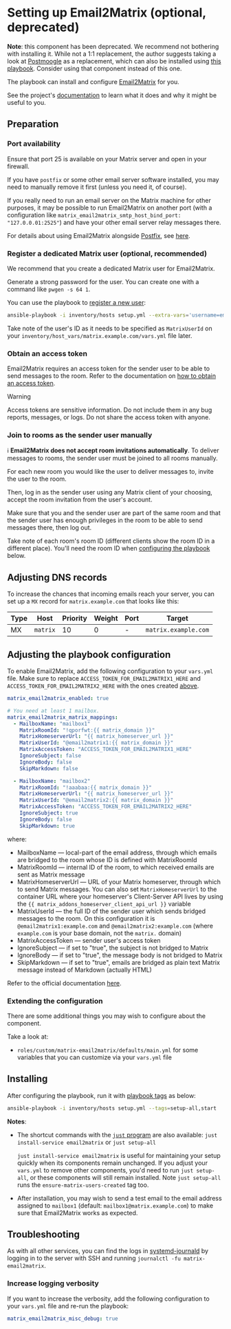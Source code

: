 <!--
SPDX-FileCopyrightText: 2019 - 2024 Slavi Pantaleev
SPDX-FileCopyrightText: 2022 Dennis Ciba
SPDX-FileCopyrightText: 2022 Nikita Chernyi
SPDX-FileCopyrightText: 2024 MDAD project contributors
SPDX-FileCopyrightText: 2024 - 2025 Suguru Hirahara

SPDX-License-Identifier: AGPL-3.0-or-later
-->

# Setting up Email2Matrix (optional, deprecated)

**Note**: this component has been deprecated. We recommend not bothering with installing it. While not a 1:1 replacement, the author suggests taking a look at [Postmoogle](https://github.com/etkecc/postmoogle) as a replacement, which can also be installed using [this playbook](configuring-playbook-bridge-postmoogle.md). Consider using that component instead of this one.

The playbook can install and configure [Email2Matrix](https://github.com/devture/email2matrix) for you.

See the project's [documentation](https://github.com/devture/email2matrix/blob/master/docs/README.md) to learn what it does and why it might be useful to you.

## Preparation

### Port availability

Ensure that port 25 is available on your Matrix server and open in your firewall.

If you have `postfix` or some other email server software installed, you may need to manually remove it first (unless you need it, of course).

If you really need to run an email server on the Matrix machine for other purposes, it may be possible to run Email2Matrix on another port (with a configuration like `matrix_email2matrix_smtp_host_bind_port: "127.0.0.01:2525"`) and have your other email server relay messages there.

For details about using Email2Matrix alongside [Postfix](http://www.postfix.org/), see [here](https://github.com/devture/email2matrix/blob/master/docs/setup_with_postfix.md).

### Register a dedicated Matrix user (optional, recommended)

We recommend that you create a dedicated Matrix user for Email2Matrix.

Generate a strong password for the user. You can create one with a command like `pwgen -s 64 1`.

You can use the playbook to [register a new user](registering-users.md):

```sh
ansible-playbook -i inventory/hosts setup.yml --extra-vars='username=email2matrix password=PASSWORD_FOR_THE_USER admin=no' --tags=register-user
```

Take note of the user's ID as it needs to be specified as `MatrixUserId` on your `inventory/host_vars/matrix.example.com/vars.yml` file later.

### Obtain an access token

Email2Matrix requires an access token for the sender user to be able to send messages to the room. Refer to the documentation on [how to obtain an access token](obtaining-access-tokens.md).

> [!WARNING]
> Access tokens are sensitive information. Do not include them in any bug reports, messages, or logs. Do not share the access token with anyone.

### Join to rooms as the sender user manually

ℹ️ **Email2Matrix does not accept room invitations automatically**. To deliver messages to rooms, the sender user must be joined to all rooms manually.

For each new room you would like the user to deliver messages to, invite the user to the room.

Then, log in as the sender user using any Matrix client of your choosing, accept the room invitation from the user's account.

Make sure that you and the sender user are part of the same room and that the sender user has enough privileges in the room to be able to send messages there, then log out.

Take note of each room's room ID (different clients show the room ID in a different place). You'll need the room ID when [configuring the playbook](#adjusting-the-playbook-configuration) below.

## Adjusting DNS records

To increase the chances that incoming emails reach your server, you can set up a `MX` record for `matrix.example.com` that looks like this:

| Type | Host     | Priority | Weight | Port | Target                             |
|------|----------|----------|--------|------|------------------------------------|
| MX   | `matrix` | 10       | 0      | -    | `matrix.example.com`               |

## Adjusting the playbook configuration

To enable Email2Matrix, add the following configuration to your `vars.yml` file. Make sure to replace `ACCESS_TOKEN_FOR_EMAIL2MATRIX1_HERE` and `ACCESS_TOKEN_FOR_EMAIL2MATRIX2_HERE` with the ones created [above](#obtain-an-access-token).

```yaml
matrix_email2matrix_enabled: true

# You need at least 1 mailbox.
matrix_email2matrix_matrix_mappings:
  - MailboxName: "mailbox1"
    MatrixRoomId: "!qporfwt:{{ matrix_domain }}"
    MatrixHomeserverUrl: "{{ matrix_homeserver_url }}"
    MatrixUserId: "@email2matrix1:{{ matrix_domain }}"
    MatrixAccessToken: "ACCESS_TOKEN_FOR_EMAIL2MATRIX1_HERE"
    IgnoreSubject: false
    IgnoreBody: false
    SkipMarkdown: false

  - MailboxName: "mailbox2"
    MatrixRoomId: "!aaabaa:{{ matrix_domain }}"
    MatrixHomeserverUrl: "{{ matrix_homeserver_url }}"
    MatrixUserId: "@email2matrix2:{{ matrix_domain }}"
    MatrixAccessToken: "ACCESS_TOKEN_FOR_EMAIL2MATRIX2_HERE"
    IgnoreSubject: true
    IgnoreBody: false
    SkipMarkdown: true
```

where:

* MailboxName — local-part of the email address, through which emails are bridged to the room whose ID is defined with MatrixRoomId
* MatrixRoomId — internal ID of the room, to which received emails are sent as Matrix message
* MatrixHomeserverUrl — URL of your Matrix homeserver, through which to send Matrix messages. You can also set `MatrixHomeserverUrl` to the container URL where your homeserver's Client-Server API lives by using the `{{ matrix_addons_homeserver_client_api_url }}` variable
* MatrixUserId — the full ID of the sender user which sends bridged messages to the room. On this configuration it is `@email2matrix1:example.com` and `@email2matrix2:example.com` (where `example.com` is your base domain, not the `matrix.` domain)
* MatrixAccessToken — sender user's access token
* IgnoreSubject — if set to "true", the subject is not bridged to Matrix
* IgnoreBody — if set to "true", the message body is not bridged to Matrix
* SkipMarkdown — if set to "true", emails are bridged as plain text Matrix message instead of Markdown (actually HTML)

Refer to the official documentation [here](https://github.com/devture/email2matrix/blob/master/docs/configuration.md).

### Extending the configuration

There are some additional things you may wish to configure about the component.

Take a look at:

- `roles/custom/matrix-email2matrix/defaults/main.yml` for some variables that you can customize via your `vars.yml` file

## Installing

After configuring the playbook, run it with [playbook tags](playbook-tags.md) as below:

<!-- NOTE: let this conservative command run (instead of install-all) to make it clear that failure of the command means something is clearly broken. -->
```sh
ansible-playbook -i inventory/hosts setup.yml --tags=setup-all,start
```

**Notes**:

- The shortcut commands with the [`just` program](just.md) are also available: `just install-service email2matrix` or `just setup-all`

  `just install-service email2matrix` is useful for maintaining your setup quickly when its components remain unchanged. If you adjust your `vars.yml` to remove other components, you'd need to run `just setup-all`, or these components will still remain installed. Note `just setup-all` runs the `ensure-matrix-users-created` tag too.

- After installation, you may wish to send a test email to the email address assigned to `mailbox1` (default: `mailbox1@matrix.example.com`) to make sure that Email2Matrix works as expected.

## Troubleshooting

As with all other services, you can find the logs in [systemd-journald](https://www.freedesktop.org/software/systemd/man/systemd-journald.service.html) by logging in to the server with SSH and running `journalctl -fu matrix-email2matrix`.

### Increase logging verbosity

If you want to increase the verbosity, add the following configuration to your `vars.yml` file and re-run the playbook:

```yaml
matrix_email2matrix_misc_debug: true
```
